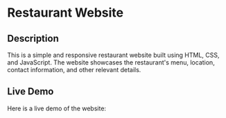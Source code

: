 # Restaurant Website


## Description

This is a simple and responsive restaurant website built using HTML, CSS, and JavaScript. The website showcases the restaurant's menu, location, contact information, and other relevant details.

## Live Demo

Here is a live demo of the website: 